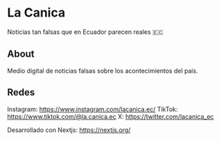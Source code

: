 # La Canica

Noticias tan falsas que en Ecuador parecen reales 🇪🇨

## About

Medio digital de noticias falsas sobre los acontecimientos del país.

## Redes

Instagram: https://www.instagram.com/lacanica.ec/
TikTok: https://www.tiktok.com/@la.canica.ec
X: https://twitter.com/lacanica_ec

Desarrollado con Nextjs: https://nextjs.org/
